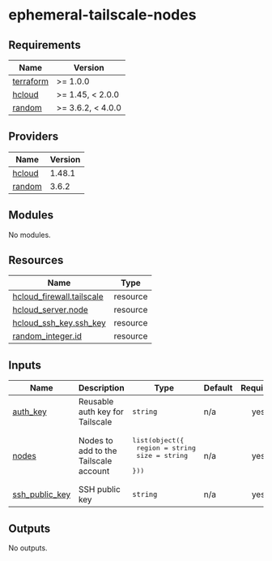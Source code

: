 # ephemeral-tailscale-nodes

<!-- BEGIN_TF_DOCS -->
## Requirements

| Name | Version |
|------|---------|
| <a name="requirement_terraform"></a> [terraform](#requirement\_terraform) | >= 1.0.0 |
| <a name="requirement_hcloud"></a> [hcloud](#requirement\_hcloud) | >= 1.45, < 2.0.0 |
| <a name="requirement_random"></a> [random](#requirement\_random) | >= 3.6.2, < 4.0.0 |

## Providers

| Name | Version |
|------|---------|
| <a name="provider_hcloud"></a> [hcloud](#provider\_hcloud) | 1.48.1 |
| <a name="provider_random"></a> [random](#provider\_random) | 3.6.2 |

## Modules

No modules.

## Resources

| Name | Type |
|------|------|
| [hcloud_firewall.tailscale](https://registry.terraform.io/providers/hetznercloud/hcloud/latest/docs/resources/firewall) | resource |
| [hcloud_server.node](https://registry.terraform.io/providers/hetznercloud/hcloud/latest/docs/resources/server) | resource |
| [hcloud_ssh_key.ssh_key](https://registry.terraform.io/providers/hetznercloud/hcloud/latest/docs/resources/ssh_key) | resource |
| [random_integer.id](https://registry.terraform.io/providers/hashicorp/random/latest/docs/resources/integer) | resource |

## Inputs

| Name | Description | Type | Default | Required |
|------|-------------|------|---------|:--------:|
| <a name="input_auth_key"></a> [auth\_key](#input\_auth\_key) | Reusable auth key for Tailscale | `string` | n/a | yes |
| <a name="input_nodes"></a> [nodes](#input\_nodes) | Nodes to add to the Tailscale account | <pre>list(object({<br>    region = string<br>    size   = string<br>  }))</pre> | n/a | yes |
| <a name="input_ssh_public_key"></a> [ssh\_public\_key](#input\_ssh\_public\_key) | SSH public key | `string` | n/a | yes |

## Outputs

No outputs.
<!-- END_TF_DOCS -->
